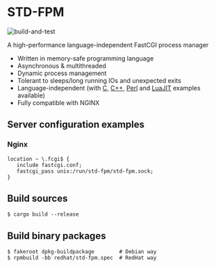 STD-FPM
=============
![build-and-test](https://github.com/vdudouyt/std-fpm/actions/workflows/build.yml/badge.svg)  

A high-performance language-independent FastCGI process manager
* Written in memory-safe programming language
* Asynchronous & multithreaded
* Dynamic process management
* Tolerant to sleeps/long running IOs and unexpected exits
* Language-independent (with [C](/examples/c/), [C++](/examples/c++/), [Perl](/examples/perl/) and [LuaJIT](/examples/luajit/) examples available)
* Fully compatible with NGINX

## Server configuration examples
### Nginx
```nohighlight
location ~ \.fcgi$ {
   include fastcgi.conf;
   fastcgi_pass unix:/run/std-fpm/std-fpm.sock;
}
```
## Build sources
```nohighlight
$ cargo build --release
```
## Build binary packages
```nohighlight
$ fakeroot dpkg-buildpackage        # Debian way
$ rpmbuild -bb redhat/std-fpm.spec  # RedHat way
```
